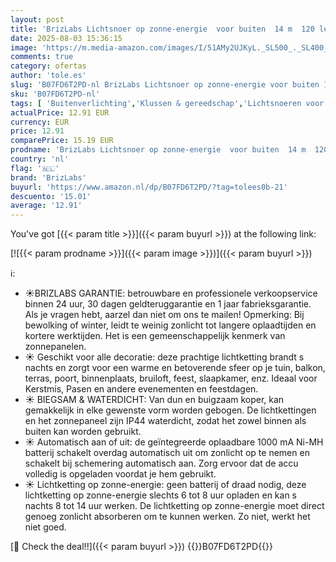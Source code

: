 ```yaml
---
layout: post
title: 'BrizLabs Lichtsnoer op zonne-energie  voor buiten  14 m  120 leds  koperdraad  warmwit  waterdicht  8 modi  voor Kerstmis  tuin  balkon  bruiloft  terras  feestdecoratie'
date: 2025-08-03 15:36:15
image: 'https://m.media-amazon.com/images/I/51AMy2UJKyL._SL500_._SL400_.jpg'
comments: true
category: ofertas
author: 'tole.es'
slug: 'B07FD6T2PD-nl BrizLabs Lichtsnoer op zonne-energie voor buiten 14 m 120...'
sku: 'B07FD6T2PD-nl'
tags: [ 'Buitenverlichting','Klussen & gereedschap','Lichtsnoeren voor buiten','Verlichting','brizlabs','🇳🇱', ]
actualPrice: 12.91 EUR
currency: EUR
price: 12.91
comparePrice: 15.19 EUR
prodname: 'BrizLabs Lichtsnoer op zonne-energie  voor buiten  14 m  120 leds  koperdraad  warmwit  waterdicht  8 modi  voor Kerstmis  tuin  balkon  bruiloft  terras  feestdecoratie'
country: 'nl'
flag: '🇳🇱'
brand: 'BrizLabs'
buyurl: 'https://www.amazon.nl/dp/B07FD6T2PD/?tag=tolees0b-21'
descuento: '15.01'
average: '12.91'
---
```


You've got [{{< param title >}}]({{< param buyurl >}}) at the following link:

[![{{< param prodname >}}]({{< param image >}})]({{< param buyurl >}})

ℹ️:

- ☀BRIZLABS GARANTIE: betrouwbare en professionele verkoopservice binnen 24 uur, 30 dagen geldteruggarantie en 1 jaar fabrieksgarantie. Als je vragen hebt, aarzel dan niet om ons te mailen! Opmerking: Bij bewolking of winter, leidt te weinig zonlicht tot langere oplaadtijden en kortere werktijden. Het is een gemeenschappelijk kenmerk van zonnepanelen.
- ☀ Geschikt voor alle decoratie: deze prachtige lichtketting brandt s nachts en zorgt voor een warme en betoverende sfeer op je tuin, balkon, terras, poort, binnenplaats, bruiloft, feest, slaapkamer, enz. Ideaal voor Kerstmis, Pasen en andere evenementen en feestdagen.
- ☀ BIEGSAM & WATERDICHT: Van dun en buigzaam koper, kan gemakkelijk in elke gewenste vorm worden gebogen. De lichtkettingen en het zonnepaneel zijn IP44 waterdicht, zodat het zowel binnen als buiten kan worden gebruikt.
- ☀ Automatisch aan of uit: de geïntegreerde oplaadbare 1000 mA Ni-MH batterij schakelt overdag automatisch uit om zonlicht op te nemen en schakelt bij schemering automatisch aan. Zorg ervoor dat de accu volledig is opgeladen voordat je hem gebruikt.
- ☀ Lichtketting op zonne-energie: geen batterij of draad nodig, deze lichtketting op zonne-energie slechts 6 tot 8 uur opladen en kan s nachts 8 tot 14 uur werken. De lichtketting op zonne-energie moet direct genoeg zonlicht absorberen om te kunnen werken. Zo niet, werkt het niet goed.

[🛒 Check the deal!!]({{< param buyurl >}})
{{<world>}}B07FD6T2PD{{</world>}}
